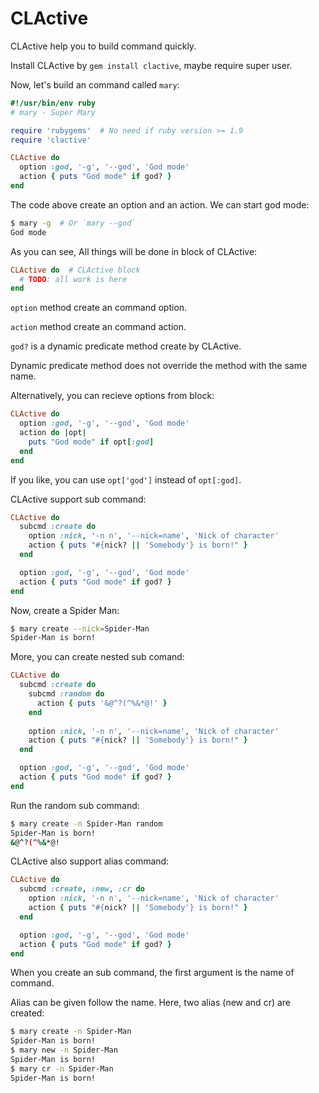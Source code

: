 CLActive
========

CLActive help you to build command quickly.

Install CLActive by `gem install clactive`, maybe require super user.

Now, let's build an command called `mary`:

```ruby
#!/usr/bin/env ruby
# mary - Super Mary

require 'rubygems'  # No need if ruby version >= 1.9
require 'clactive'

CLActive do
  option :god, '-g', '--god', 'God mode'
  action { puts "God mode" if god? }
end
```

The code above create an option and an action. We can start god mode:

```bash
$ mary -g  # Or `mary --god`
God mode
```

As you can see, All things will be done in block of CLActive:

```ruby
CLActive do  # CLActive block
  # TODO: all work is here
end
```

`option` method create an command option.

`action` method create an command action.

`god?` is a dynamic predicate method create by CLActive.

Dynamic predicate method does not override the method with the same name.

Alternatively, you can recieve options from block:

```ruby
CLActive do
  option :god, '-g', '--god', 'God mode'
  action do |opt|
    puts "God mode" if opt[:god]
  end
end
```

If you like, you can use `opt['god']` instead of `opt[:god]`.

CLActive support sub command:

```ruby
CLActive do
  subcmd :create do
    option :nick, '-n n', '--nick=name', 'Nick of character'
    action { puts "#{nick? || 'Somebody'} is born!" }
  end

  option :god, '-g', '--god', 'God mode'
  action { puts "God mode" if god? }
end
```

Now, create a Spider Man:

```bash
$ mary create --nick=Spider-Man
Spider-Man is born!
```

More, you can create nested sub comand:

```ruby
CLActive do
  subcmd :create do
    subcmd :random do
      action { puts '&@^?(^%&*@!' }
    end
    
    option :nick, '-n n', '--nick=name', 'Nick of character'
    action { puts "#{nick? || 'Somebody'} is born!" }
  end

  option :god, '-g', '--god', 'God mode'
  action { puts "God mode" if god? }
end
```

Run the random sub command:

```bash
$ mary create -n Spider-Man random
Spider-Man is born!
&@^?(^%&*@!
```

CLActive also support alias command:

```ruby
CLActive do
  subcmd :create, :new, :cr do
    option :nick, '-n n', '--nick=name', 'Nick of character'
    action { puts "#{nick? || 'Somebody'} is born!" }
  end

  option :god, '-g', '--god', 'God mode'
  action { puts "God mode" if god? }
end
```

When you create an sub command, the first argument is the name of command.

Alias can be given follow the name. Here, two alias (new and cr) are created:

```bash
$ mary create -n Spider-Man
Spider-Man is born!
$ mary new -n Spider-Man
Spider-Man is born!
$ mary cr -n Spider-Man
Spider-Man is born!
```
